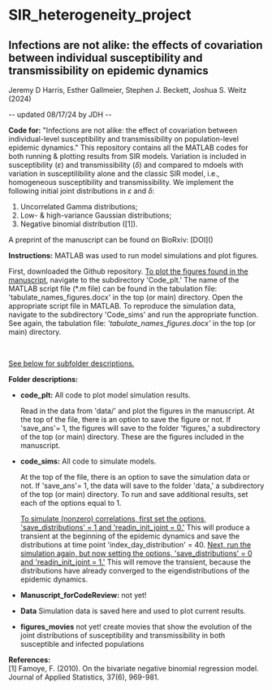 # SIR_heterogeneity_project
## Infections are not alike: the effects of covariation between individual susceptibility and transmissibility on epidemic dynamics
Jeremy D Harris, Esther Gallmeier, Stephen J. Beckett, Joshua S. Weitz (2024)

 -- updated 08/17/24 by JDH --

**Code for:** "Infections are not alike: the effect of covariation between individual-level susceptibility and transmissibility on population-level epidemic dynamics." This repository contains all the MATLAB codes for both running & plotting results from SIR models. Variation is included in susceptibility ($\varepsilon$) and transmissibility ($\delta$) and compared to mdoels with variation in susceptilibility alone and the classic SIR model, i.e., homogeneous susceptibility and transmissibility. We implement the following initial joint distributions in $\varepsilon$ and $\delta$: <br>
<ol>
<li> Uncorrelated Gamma distributions;  </li> 
<li>  Low- & high-variance Gaussian distributions;  </li> 
<li>  Negative binomial distribution ([1]).  </li>
</ol>
A preprint of the manuscript can be found on BioRxiv: [DOI]()

**Instructions:**
MATLAB was used to run model simulations and plot figures. <br>

  <p>First, downloaded the Github repository. <u>To plot the figures found in the manuscript</u>, navigate to the subdirectory 'Code_plt.' The name of the MATLAB script file (*.m file)  can be found in the tabulation file: 'tabulate_names_figures.docx' in the top (or main) directory. Open the appropriate script file in MATLAB. To reproduce the simulation data, navigate to the subdirectory 'Code_sims' and run the appropriate function. See again, the tabulation file: <em>'tabulate_names_figures.docx'</em> in the top (or main) directory.</p> <br>

<u>See below for subfolder descriptions.</u>

**Folder descriptions:** <br>

- **code_plt:** All code to plot model simulation results. <br>

  <p>Read in the data from 'data/' and plot the figures in the manuscript. At the top of the file, there is an option to save the figure or not. If 'save_ans'= 1, the figures will save to the folder 'figures,' a subdirectory of the top (or main) directory. These are the figures included in the manuscript.</p>


- **code_sims:** All code to simulate models. <br>

  <p> At the top of the file, there is an option to save the simulation data or not. If 'save_ans'= 1, the data will save to the folder 'data,' a subdirectory of the top (or main) directory. To run and save additional results, set each of the options equal to 1. <br> 

  <u>To simulate (nonzero) correlations, first set the options, 'save_distributions' = 1 and 'readin_init_joint = 0.'</u> This will produce a transient at the beginning of the epidemic dynamics and save the distributions at time point 'index_day_distribution' = 40. <u>Next, run the simulation again, but now setting the options, 'save_distributions' = 0 and 'readin_init_joint = 1.'</u> This will remove the transient, because the distributions have already converged to the eigendistributions of the epidemic dynamics.</p>

- **Manuscript_forCodeReview:** not yet!


- **Data** Simulation data is saved here and used to plot current results. <br>


- **figures_movies** not yet! create movies that show the evolution of the joint distributions of susceptibility and transmissibility in both susceptible and infected populations


**References:** <br>
[1]  Famoye, F. (2010). On the bivariate negative binomial regression model. Journal of Applied Statistics, 37(6), 969-981. <br><br>


